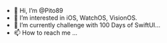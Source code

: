 - 👋 Hi, I’m @Pito89
- 👀 I’m interested in iOS, WatchOS, VisionOS.
- 🌱 I’m currently challenge with 100 Days of SwiftUI...
- 📫 How to reach me ...

<!---
Pito89/Pito89 is a ✨ special ✨ repository because its `README.md` (this file) appears on your GitHub profile.
You can click the Preview link to take a look at your changes.
--->

